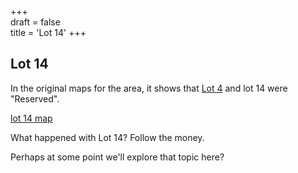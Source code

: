 +++  
draft = false  
title = 'Lot 14'
+++

## Lot 14

In the original maps for the area, it shows that [Lot 4](</lot4>) and lot 14 were "Reserved".

[lot 14 map](</images/lot14map.png>)

What happened with Lot 14?  Follow the money.

Perhaps at some point we'll explore that topic here?



